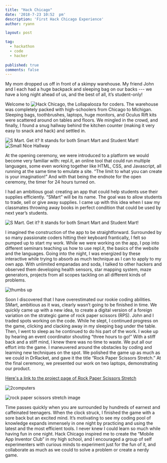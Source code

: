 ```yaml
---
title: "Hack Chicago"
date: '2018-7-23 10:52	pm'
description: 'First Hack Chicago Experience'
author: ryann	

layout: post

tag:
  - hackathon
  - code
  - hacker
  
published: true
comments: false
---
```


  My mom dropped us off in front of a skimpy warehouse. My friend John and I each had a huge backpack and sleeping bag on our backs --- we have a long night ahead of us, and the best of all, it’s student-only! 

  Welcome to ![Hack Chicago](https://hackchicago18.devpost.com/), the Lollapalooza for coders. The warehouse was completely packed with high-schoolers from Chicago to Michigan. Sleeping bags, toothbrushes, laptops, huge monitors, and Oculus Rift kits were scattered around on tables and floors. We mingled in the crowd, and finally, I found a snug hallway behind the kitchen counter (making it very easy to snack and hack) and settled in. 

![S Mart. Get it? It stands for both Smart Mart and Student Mart!](https://x-ry.github.io/assets/images/posts/hack/corners.png)
![Small Nice Hallway](https://x-ry.github.io/assets/images/posts/hack/corner3.gif)

  At the opening ceremony, we were introduced to a platform we would become very familiar with: repl.it, an online tool that could run multiple languages, some even working together like HTML, CSS, and Javascript, all running at the same time to emulate a site. “The limit to what you can create is your imagination!” And with that being the endnote for the open ceremony, the timer for 24 hours turned on.
  
  I had an ambitious goal: creating an app that could help students use their supplies efficiently. “SMart” will be its name. The goal was to allow students to trade, sell or give away supplies. I came up with this idea when I saw my classmates throwing away books in perfect condition that could be used by next year’s students. 

![S Mart. Get it? It stands for both Smart Mart and Student Mart!](https://x-ry.github.io/assets/images/posts/hack/SMart.png)

  I imagined the construction of the app to be straightforward. Surrounded by so many passionate coders hitting their keyboard frantically, I felt so pumped up to start my work. While we were working on the app, I pop into different seminars teaching us how to use repl.it, the basics of the website and the languages. Going into the night, I was energized by these interactive while trying to absorb as much technique as I can to apply to my own app. With unlimited empanadas and soda, I talked to other hackers and observed them developing health sensors, star mapping system, maze generators, projects from all scopes tackling on all different kinds of problems. 
  
![thumbs up](https://x-ry.github.io/assets/images/posts/hack/thumbsup.png)

  Soon I discovered that I have overestimated our rookie coding abilities. SMart, ambitious as it was, clearly wasn’t going to be finished in time. We quickly came up with a new idea, to create a digital version of a foreign variation on the strategic game of rock paper scissors (RPS). John and I traded spots working on the code. While he slept, I continued progress on the game, clicking and clacking away in my sleeping bag under the table. Then, I went to sleep as he continued to do his part of the work. I woke up by hearing an event coordinator shouting “three hours to go!”  With a stiff back and a stiff mind, I knew there was no time to waste. We put all our effort into the game. I maneuvered around the obstacles by coding and learning new techniques on the spot. We polished the game up as much as we could in DrRacket, and gave it the title “Rock Paper Scissors Stretch.” At the final ceremony, we presented our work on two laptops, demonstrating our product. 

[Here's a link to the project page of Rock Paper Scissors Stretch](https://devpost.com/software/rock-paper-scissors-stretch)

![2computers](https://x-ry.github.io/assets/images/posts/hack/2computers.jpg)

![rock paper scissors stretch image](https://x-ry.github.io/assets/images/posts/hack/rock.jpg)

  Time passes quickly when you are surrounded by hundreds of earnest and caffeinated teenagers. When the clock struck, I finished the game with a sore back but an excited mind. It’s motivating to see my coding pool of knowledge expands immensely in one night by practicing and using the latest and the most efficient tools. I never knew I could learn so much while having fun in one night. Hack Chicago inspired me to create the “Mobile App Inventor Club” in my high school, and I encouraged a group of self experimenters with curious minds to experiment just for the fun of it, and collaborate as much as we could to solve a problem or create a nerdy game.

